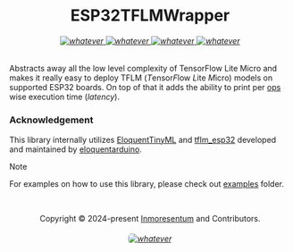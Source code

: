 <h1 align="center">ESP32TFLMWrapper</h1>

<h6 align="center">
    <div align="center">
        <a href="https://www.espressif.com">
            <img src="https://img.shields.io/badge/espressif32-E7352C.svg?style=for-the-badge&logo=espressif&logoColor=white"  alt="whatever"/>
        </a>
        <a href="https://github.com/espressif/arduino-esp32">
            <img src="https://img.shields.io/badge/ESP32 Arduino Framework-00979D?style=for-the-badge&logo=Arduino&logoColor=white"  alt="whatever"/>
        </a>
        <a href="https://www.tensorflow.org/lite">
            <img src="https://img.shields.io/badge/TFLITE-FF6F00?style=for-the-badge&logo=tensorflow&logoColor=white"  alt="whatever">
        </a>
        <a href="https://github.com/tensorflow/tflite-micro">
            <img src="https://img.shields.io/badge/TFLITE micro-FF6F00?style=for-the-badge&logo=tensorflow&logoColor=white"  alt="whatever">
        </a>
    </div>
</h6>

Abstracts away all the low level complexity of TensorFlow
Lite Micro and makes it really easy to deploy
TFLM (*T*ensor*F*low *L*ite *M*icro) models on supported ESP32 boards.
On top of that it adds the ability to print
per [ops](https://www.tensorflow.org/api_docs/cc/namespace/tensorflow/ops) wise
execution time (*latency*).

### Acknowledgement

This library internally utilizes
[EloquentTinyML](https://github.com/eloquentarduino/EloquentTinyML)
and [tflm_esp32](https://github.com/eloquentarduino/tflm_esp32) developed
and maintained by [eloquentarduino](https://github.com/eloquentarduino).


> [!NOTE]
> For examples on how to use this library, please check out [examples](examples) folder.


&#160;

<p align="center">Copyright &copy; 2024-present 
   <a href="https://github.com/Inmoresentum" target="_blank">Inmoresentum</a>
    and Contributors.
</p>

<h6 align="center">
   <a href="LICENSE">
      <img src="https://img.shields.io/static/v1.svg?style=for-the-badge&label=License&message=MIT&colorA=AFA5FA&colorB=FF60B4"
         alt="whatever" style="border-radius: 5px"/>
   </a>
</h6>